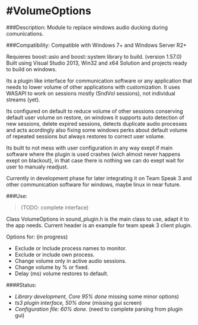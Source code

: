 #VolumeOptions
=======

###Description:
  Module to replace windows audio ducking during comunications.

###Compatibility:
  Compatible with Windows 7+ and Windows Server R2+

Requieres boost::asio and boost::system library to build. (version 1.57.0)
Built using Visual Studio 2013, Win32 and x64
Solution and projects ready to build on windows.

  Its a plugin like interface for communication software or any application that needs to lower volume of other applications with customization. It uses WASAPI to work on sessions mostly (SndVol sessions), not individual streams (yet).
  
  Its configured on default to reduce volume of other sessions conserving default user volume on restore, on windows it supports auto detection of new sessions, delete expired sessions, detects duplicate audio processes and acts acordingly also fixing some windows perks about default volume of repeated sessions but always restores to correct user volume.
  
  Its built to not mess with user configuration in any way exept if main software where the plugin is used crashes (wich almost never happens exept on blackout), in that case there is nothing we can do exept wait for user to manualy readjust.

Currently in development phase for later integrating it on Team Speak 3 and other communication software for windows, maybe linux in near future.


###Use:
>(TODO: complete interface)

Class VolumeOptions in sound_plugin.h is the main class to use, adapt it to the app needs. Current header is an example for team speak 3 client plugin.

Options for:  (in progress)
* Exclude or Include process names to monitor.
* Exclude or include own process.
* Change volume only in active audio sessions.
* Change volume by % or fixed.
* Delay (ms) volume restores to default.


####Status:
* *Library development, Core 95% done* missing some minor options)
* *ts3 plugin interface, 50% done* (missing gui screen)
* *Configuration file: 60% done.* (need to complete parsing from plugin gui)

